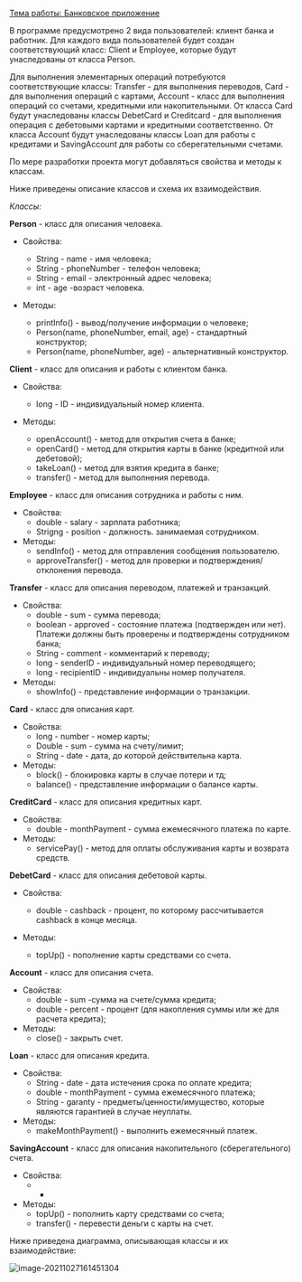 <u>Тема работы: Банковское приложение</u>

В программе предусмотрено 2 вида пользователей: клиент банка и работник. Для каждого вида пользователей будет создан соответствующий класс: Client и Employee, которые будут унаследованы от класса Person.



Для выполнения элементарных операций потребуются соответствующие классы: Transfer - для выполнения переводов, Card - для выполнения операций с картами, Account - класс для выполнения операций со счетами, кредитными или накопительными. От класса Card будут унаследованы классы DebetCard и Creditcard - для выполнения операция с дебетовыми картами и кредитными соответственно. От класса Account будут унаследованы классы Loan для работы с кредитами и SavingAccount для работы со сберегательными счетами.	



По мере разработки проекта могут добавляться свойства и методы к классам.



Ниже приведены описание классов и схема их взаимодействия.



*Классы:* 

**Person** - класс для описания человека.

- Свойства:

  - String - name - имя человека;
  - String - phoneNumber - телефон человека;
  - String - email - электронный адрес человека;
  - int - age -возраст человека.

- Методы:

  - printInfo() - вывод/получение информации о человеке;
  - Person(name, phoneNumber, email, age) - стандартный конструктор;
  - Person(name, phoneNumber, age) - альтернативный конструктор.

  

**Client** - класс для описания и работы с клиентом банка.

- Свойства:

  - long - ID - индивидуальный номер клиента.

- Методы:

  - openAccount() - метод для открытия счета в банке;
  - openCard() - метод для открытия карты в банке (кредитной или дебетовой);
  - takeLoan() - метод для взятия кредита в банке;
  - transfer() - метод для выполнения перевода.

  

**Employee** - класс для описания сотрудника и работы с ним.

- Свойства:
  - double - salary - зарплата работника;
  - Strigng - position - должность. занимаемая сотрудником.
- Методы:
  - sendInfo() - метод для отправления сообщения пользователю.
  - approveTransfer() - метод для проверки и подтверждения/отклонения перевода.

   

**Transfer** - класс для описания переводом, платежей и транзакций.

- Свойства:
  - double - sum - сумма перевода;
  - boolean - approved - состояние платежа (подтвержден или нет). Платежи должны быть проверены и подтверждены сотрудником банка;
  - String - comment - комментарий к переводу;
  - long - senderID - индивидуальный номер переводящего;
  - long - recipientID - индивидуальны номер получателя.
- Методы:
  - showInfo() - представление информации о транзакции.

**Card** - класс для описания карт.

- Свойства:
  - long - number - номер карты;
  - Double - sum - сумма на счету/лимит;
  - String - date - дата, до которой действительна карта.
- Методы:
  - block() - блокировка карты в случае потери и тд;
  - balance() - представление информации о балансе карты.



**CreditCard** - класс для описания кредитных карт.

- Свойства:
  - double - monthPayment - сумма ежемесячного платежа по карте.
- Методы:
  - servicePay() - метод для оплаты обслуживания карты и возврата средств.



**DebetCard** - класс для описания дебетовой карты.

- Свойства:

  - double - cashback - процент, по которому рассчитывается cashback в конце месяца.

- Методы:

  - topUp() - пополнение карты средствами со счета.

  

**Account** - класс для описания счета.

- Свойства:
  - double - sum -сумма на счете/сумма кредита;
  - double - percent - процент (для накопления суммы или же для расчета кредита);
- Методы:
  - close() - закрыть счет.

**Loan** - класс для описания кредита.

- Свойства:
  - String - date - дата истечения срока по оплате кредита;
  - double - monthPayment - сумма ежемесячного платежа;
  - String - garanty - предметы/ценности/имущество, которые являются гарантией в случае неуплаты.
- Методы:
  - makeMonthPayment() - выполнить ежемесячный платеж.

**SavingAccount** - класс для описания накопительного (сберегательного) счета.

- Свойства:
  - -
- Методы:
  - topUp() - пополнить карту средствами со счета;
  - transfer() - перевести деньги с карты на счет.

  

Ниже приведена диаграмма, описывающая классы и их взаимодействие:

![image-20211027161451304](C:\Users\1oran\AppData\Roaming\Typora\typora-user-images\image-20211027161451304.png)
